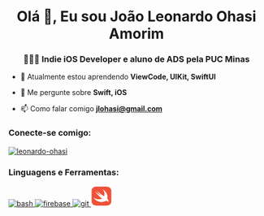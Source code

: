 <h1 align="center">Olá 👋, Eu sou João Leonardo Ohasi Amorim</h1>
<h3 align="center">🏄🏽‍♂️ Indie iOS Developer e aluno de ADS pela PUC Minas</h3>

- 🌱 Atualmente estou aprendendo **ViewCode, UIKit, SwiftUI**

- 💬 Me pergunte sobre **Swift, iOS**

- 📫 Como falar comigo **jlohasi@gmail.com**

<h3 align="left">Conecte-se comigo:</h3>
<p align="left">
<a href="https://linkedin.com/in/leonardo-ohasi" target="blank"><img align="center" src="https://raw.githubusercontent.com/rahuldkjain/github-profile-readme-generator/master/src/images/icons/Social/linked-in-alt.svg" alt="leonardo-ohasi" height="30" width="40" /></a>
</p>

<h3 align="left">Linguagens e Ferramentas:</h3>
<p align="left"> <a href="https://www.gnu.org/software/bash/" target="_blank" rel="noreferrer"> <img src="https://www.vectorlogo.zone/logos/gnu_bash/gnu_bash-icon.svg" alt="bash" width="40" height="40"/> </a> <a href="https://firebase.google.com/" target="_blank" rel="noreferrer"> <img src="https://www.vectorlogo.zone/logos/firebase/firebase-icon.svg" alt="firebase" width="40" height="40"/> </a> <a href="https://git-scm.com/" target="_blank" rel="noreferrer"> <img src="https://www.vectorlogo.zone/logos/git-scm/git-scm-icon.svg" alt="git" width="40" height="40"/> </a> <a href="https://developer.apple.com/swift/" target="_blank" rel="noreferrer"> <img src="https://raw.githubusercontent.com/devicons/devicon/master/icons/swift/swift-original.svg" alt="swift" width="40" height="40"/> </a> </p>




